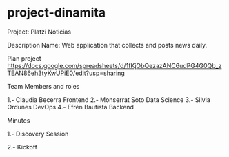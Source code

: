 # project-dinamita

Project: Platzi Noticias

Description Name: Web application that collects and posts news daily.

Plan project
https://docs.google.com/spreadsheets/d/1fKjObQezazANC6udPG4G0Qb_zTEAN86eh3tyKwUPiE0/edit?usp=sharing

Team Members and roles 

1.- Claudia Becerra   Frontend
2.- Monserrat Soto    Data Science
3.- Silvia Orduñes    DevOps
4.- Efrén Bautista    Backend

Minutes

1.- Discovery Session

2.- Kickoff

